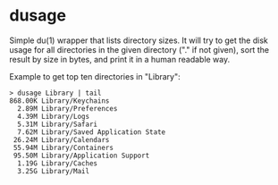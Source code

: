 dusage
======

Simple du(1) wrapper that lists directory sizes. It will try to get the disk
usage for all directories in the given directory ("." if not given), sort the
result by size in bytes, and print it in a human readable way.

Example to get top ten directories in "Library":

    > dusage Library | tail   
    868.00K	Library/Keychains
      2.89M	Library/Preferences
      4.39M	Library/Logs
      5.31M	Library/Safari
      7.62M	Library/Saved Application State
     26.24M	Library/Calendars
     55.94M	Library/Containers
     95.50M	Library/Application Support
      1.19G	Library/Caches
      3.25G	Library/Mail

